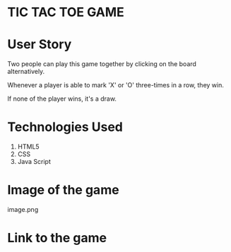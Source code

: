 # TIC TAC TOE GAME

# User Story

Two people can play this game together by clicking on the board alternatively.

Whenever a player is able to mark 'X' or 'O' three-times in a row, they win.

If none of the player wins, it's a draw.

# Technologies Used
1. HTML5
2. CSS
3. Java Script

# Image of the game

image.png

# Link to the game

